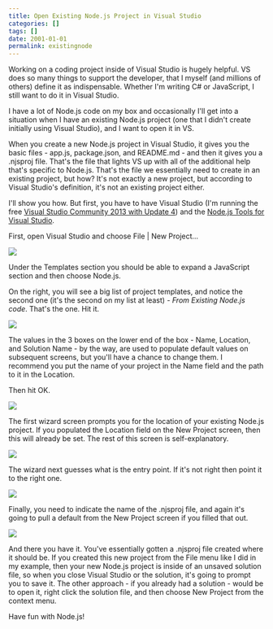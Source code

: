 ```yaml
---
title: Open Existing Node.js Project in Visual Studio
categories: []
tags: []
date: 2001-01-01
permalink: existingnode
---
```


Working on a coding project inside of Visual Studio is hugely helpful. VS does so many things to support the developer, that I myself (and millions of others) define it as indispensable. Whether I'm writing C# or JavaScript, I still want to do it in Visual Studio.
<!-- more -->

I have a lot of Node.js code on my box and occasionally I'll get into a situation when I have an existing Node.js project (one that I didn't create initially using Visual Studio), and I want to open it in VS.

When you create a new Node.js project in Visual Studio, it gives you the basic files - app.js, package.json, and README.md - and then it gives you a .njsproj file. That's the file that lights VS up with all of the additional help that's specific to Node.js. That's the file we essentially need to create in an existing project, but how? It's not exactly a new project, but according to Visual Studio's definition, it's not an existing project either.

I'll show you how. But first, you have to have Visual Studio (I'm running the free [Visual Studio Community 2013 with Update 4](http://www.visualstudio.com/downloads/download-visual-studio-vs)) and the [Node.js Tools for Visual Studio](https://nodejstools.codeplex.com/).

First, open Visual Studio and choose File | New Project...

![](/files/existingnode_01.png)

Under the Templates section you should be able to expand a JavaScript section and then choose Node.js.

On the right, you will see a big list of project templates, and notice the second one (it's the second on my list at least) - _From Existing Node.js code_. That's the one. Hit it.

![](/files/existingnode_02.png)

The values in the 3 boxes on the lower end of the box - Name, Location, and Solution Name - by the way, are used to populate default values on subsequent screens, but you'll have a chance to change them. I recommend you put the name of your project in the Name field and the path to it in the Location.

Then hit OK.

![](/files/existingnode_03.png)

The first wizard screen prompts you for the location of your existing Node.js project. If you populated the Location field on the New Project screen, then this will already be set. The rest of this screen is self-explanatory.

![](/files/existingnode_04.png)

The wizard next guesses what is the entry point. If it's not right then point it to the right one.

![](/files/existingnode_05.png)

Finally, you need to indicate the name of the .njsproj file, and again it's going to pull a default from the New Project screen if you filled that out.

![](/files/existingnode_06.png)

And there you have it. You've essentially gotten a .njsproj file created where it should be. If you created this new project from the File menu like I did in my example, then your new Node.js project is inside of an unsaved solution file, so when you close Visual Studio or the solution, it's going to prompt you to save it. The other approach - if you already had a solution - would be to open it, right click the solution file, and then choose New Project from the context menu.

Have fun with Node.js! 